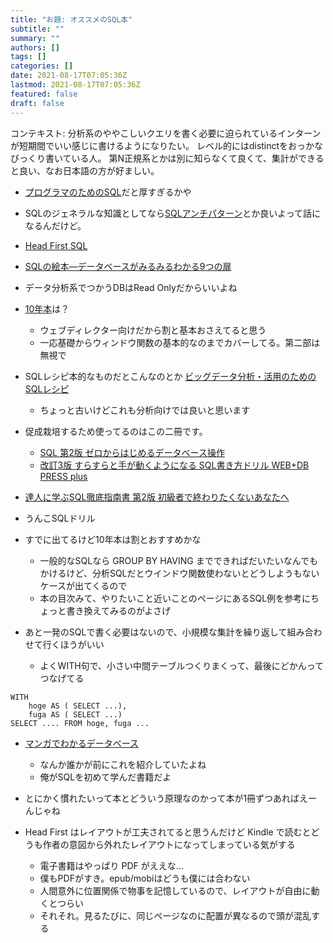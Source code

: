 ```yaml
---
title: "お題: オススメのSQL本"
subtitle: ""
summary: ""
authors: []
tags: []
categories: []
date: 2021-08-17T07:05:36Z
lastmod: 2021-08-17T07:05:36Z
featured: false
draft: false
---
```


コンテキスト: 分析系のややこしいクエリを書く必要に迫られているインターンが短期間でいい感じに書けるようになりたい。
レベル的にはdistinctをおっかなびっくり書いている人。
第N正規系とかは別に知らなくて良くて、集計ができると良い、なお日本語の方が好ましい。


- [プログラマのためのSQL](https://www.amazon.co.jp/dp/4798128023)だと厚すぎるかや
- SQLのジェネラルな知識としてなら[SQLアンチパターン](https://www.oreilly.co.jp/books/9784873115894/)とか良いよって話になるんだけど。
- [Head First SQL](https://www.oreilly.co.jp/books/9784873113692/)
- [SQLの絵本―データベースがみるみるわかる9つの扉](https://www.amazon.co.jp/dp/4798106690)
- データ分析系でつかうDBはRead Onlyだからいいよね

- [10年本](https://www.amazon.co.jp/dp/B010CQD4Y0)は？
  - ウェブディレクター向けだから割と基本おさえてると思う
  - 一応基礎からウィンドウ関数の基本的なのまでカバーしてる。第二部は無視で

- SQLレシピ本的なものだとこんなのとか [ビッグデータ分析・活用のためのSQLレシピ](https://www.amazon.co.jp/dp/4839961263)
  - ちょっと古いけどこれも分析向けでは良いと思います

- 促成栽培するため使ってるのはこの二冊です。
  - [SQL 第2版 ゼロからはじめるデータベース操作](https://www.amazon.co.jp/dp/B01HD5VWWO/)
  - [改訂3版 すらすらと手が動くようになる SQL書き方ドリル WEB+DB PRESS plus](https://www.amazon.co.jp/dp/4774180661/)

- [達人に学ぶSQL徹底指南書 第2版 初級者で終わりたくないあなたへ](https://www.amazon.co.jp/dp/B07GB4CNKP)
- うんこSQLドリル

- すでに出てるけど10年本は割とおすすめかな
  - 一般的なSQLなら GROUP BY HAVING までできればだいたいなんでもかけるけど、分析SQLだとウインドウ関数使わないとどうしようもないケースが出てくるので
  - 本の目次みて、やりたいこと近いことのページにあるSQL例を参考にちょっと書き換えてみるのがよさげ

- あと一発のSQLで書く必要はないので、小規模な集計を繰り返して組み合わせて行くほうがいい
  - よくWITH句で、小さい中間テーブルつくりまくって、最後にどかんってつなげてる

```
WITH
    hoge AS ( SELECT ...), 
    fuga AS ( SELECT ...)
SELECT .... FROM hoge, fuga ...
```

- [マンガでわかるデータベース](https://www.amazon.co.jp/dp/4274066312/)
  - なんか誰かが前にこれを紹介していたよね
  - 俺がSQLを初めて学んだ書籍だよ

- とにかく慣れたいって本とどういう原理なのかって本が1冊ずつあればえーんじゃね


- Head First はレイアウトが工夫されてると思うんだけど Kindle で読むとどうも作者の意図から外れたレイアウトになってしまっている気がする
  - 電子書籍はやっぱり PDF がええな…
  - 僕もPDFがすき。epub/mobiはどうも僕には合わない
  - 人間意外に位置関係で物事を記憶しているので、レイアウトが自由に動くとつらい
  - それそれ。見るたびに、同じページなのに配置が異なるので頭が混乱する

